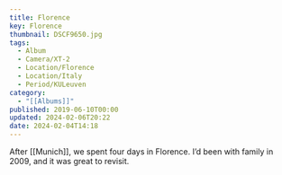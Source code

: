 ```yaml
---
title: Florence
key: Florence
thumbnail: DSCF9650.jpg
tags:
  - Album
  - Camera/XT-2
  - Location/Florence
  - Location/Italy
  - Period/KULeuven
category:
  - "[[Albums]]"
published: 2019-06-10T00:00
updated: 2024-02-06T20:22
date: 2024-02-04T14:18
---
```

After [[Munich]], we spent four days in Florence. I’d been with family in 2009, and it was great to revisit.
 